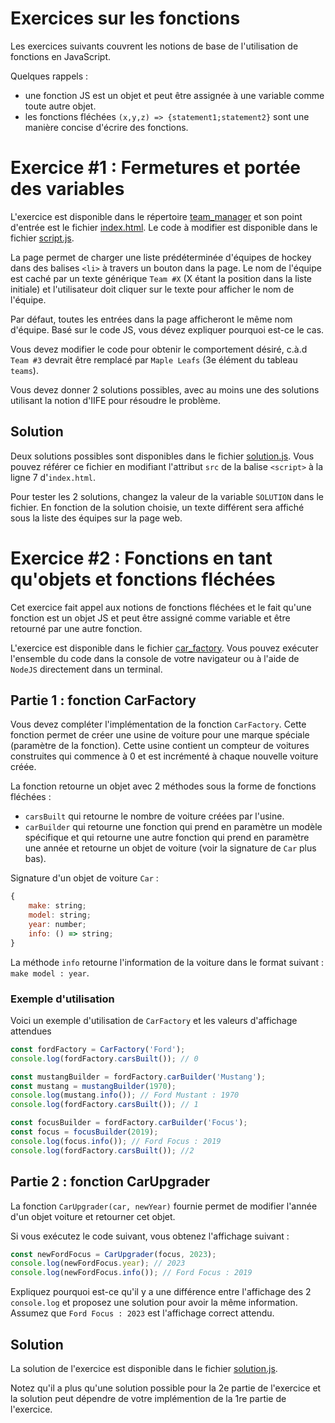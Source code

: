 # Exercices sur les fonctions

Les exercices suivants couvrent les notions de base de l'utilisation de fonctions en JavaScript.

Quelques rappels : 
- une fonction JS est un objet et peut être assignée à une variable comme toute autre objet.
- les fonctions fléchées `(x,y,z) => {statement1;statement2}` sont une manière concise d'écrire des fonctions. 


# Exercice #1 : Fermetures et portée des variables

L'exercice est disponible dans le répertoire [team_manager](./team_manager/) et son point d'entrée est le fichier [index.html](./team_manager/index.html). Le code à modifier est disponible dans le fichier [script.js](./team_manager/script.js).

La page permet de charger une liste prédéterminée d'équipes de hockey dans des balises `<li>` à travers un bouton dans la page. Le nom de l'équipe est caché par un texte générique `Team #X` (X étant la position dans la liste initiale) et l'utilisateur doit cliquer sur le texte pour afficher le nom de l'équipe.

Par défaut, toutes les entrées dans la page afficheront le même nom d'équipe. Basé sur le code JS, vous dévez expliquer pourquoi est-ce le cas.

Vous devez modifier le code pour obtenir le comportement désiré, c.à.d `Team #3` devrait être remplacé par `Maple Leafs` (3e élément du tableau `teams`).

Vous devez donner 2 solutions possibles, avec au moins une des solutions utilisant la notion d'IIFE pour résoudre le problème.

## Solution

Deux solutions possibles sont disponibles dans le fichier [solution.js](./team_manager/solution.js). Vous pouvez référer ce fichier en modifiant l'attribut `src` de la balise `<script>` à la ligne 7 d'`index.html`. 

Pour tester les 2 solutions, changez la valeur de la variable `SOLUTION` dans le fichier. En fonction de la solution choisie, un texte différent sera affiché sous la liste des équipes sur la page web.


# Exercice #2 : Fonctions en tant qu'objets et fonctions fléchées

Cet exercice fait appel aux notions de fonctions fléchées et le fait qu'une fonction est un objet JS et peut être assigné comme variable et être retourné par une autre fonction.

L'exercice est disponible dans le fichier [car_factory](./car_factory/car_factory.js). Vous pouvez exécuter l'ensemble du code dans la console de votre navigateur ou à l'aide de `NodeJS` directement dans un terminal.

## Partie 1 : fonction CarFactory

Vous devez compléter l'implémentation de la fonction `CarFactory`. Cette fonction permet de créer une usine de voiture pour une marque spéciale (paramètre de la fonction). Cette usine contient un compteur de voitures construites qui commence à 0 et est incrémenté à chaque nouvelle voiture créée.

La fonction retourne un objet avec 2 méthodes sous la forme de fonctions fléchées : 
- `carsBuilt` qui retourne le nombre de voiture créées par l'usine.
- `carBuilder` qui retourne une fonction qui prend en paramètre un modèle spécifique et qui retourne une autre fonction qui prend en paramètre une année et retourne un objet de voiture (voir la signature de `Car` plus bas).

Signature d'un objet de voiture `Car` :
```js
{
    make: string;
    model: string;
    year: number;
    info: () => string;
}
```

La méthode `info` retourne l'information de la voiture dans le format suivant : `make model : year`. 

### Exemple d'utilisation

Voici un exemple d'utilisation de `CarFactory` et les valeurs d'affichage attendues

```js
const fordFactory = CarFactory('Ford');
console.log(fordFactory.carsBuilt()); // 0

const mustangBuilder = fordFactory.carBuilder('Mustang');
const mustang = mustangBuilder(1970);
console.log(mustang.info()); // Ford Mustant : 1970
console.log(fordFactory.carsBuilt()); // 1

const focusBuilder = fordFactory.carBuilder('Focus');
const focus = focusBuilder(2019);
console.log(focus.info()); // Ford Focus : 2019
console.log(fordFactory.carsBuilt()); //2
```

## Partie 2 : fonction CarUpgrader

La fonction `CarUpgrader(car, newYear)` fournie permet de modifier l'année d'un objet voiture et retourner cet objet.

Si vous exécutez le code suivant, vous obtenez l'affichage suivant :
```js
const newFordFocus = CarUpgrader(focus, 2023);
console.log(newFordFocus.year); // 2023
console.log(newFordFocus.info()); // Ford Focus : 2019
```

Expliquez pourquoi est-ce qu'il y a une différence entre l'affichage des 2 `console.log` et proposez une solution pour avoir la même information. Assumez que `Ford Focus : 2023` est l'affichage correct attendu.


## Solution

La solution de l'exercice est disponible dans le fichier [solution.js](./car_factory/solution.js).

Notez qu'il a plus qu'une solution possible pour la 2e partie de l'exercice et la solution peut dépendre de votre implémention de la 1re partie de l'exercice.